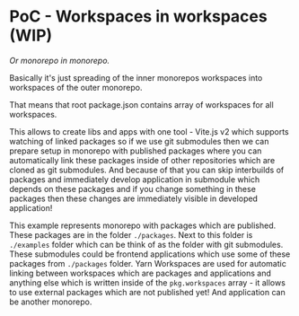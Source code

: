 # PoC - Workspaces in workspaces (WIP)

_Or monorepo in monorepo._

Basically it's just spreading of the inner monorepos workspaces into workspaces of the outer monorepo.

That means that root package.json contains array of workspaces for all workspaces.

This allows to create libs and apps with one tool - Vite.js v2 which supports watching of linked packages so if we use git submodules then we can prepare setup in monorepo with published packages where you can automatically link these packages inside of other repositories which are cloned as git submodules. And because of that you can skip interbuilds of packages and immediately develop application in submodule which depends on these packages and if you change something in these packages then these changes are immediately visible in developed application!

This example represents monorepo with packages which are published. These packages are in the folder `./packages`. Next to this folder is `./examples` folder which can be think of as the folder with git submodules. These submodules could be frontend applications which use some of these packages from `./packages` folder. Yarn Workspaces are used for automatic linking between workspaces which are packages and applications and anything else which is written inside of the `pkg.workspaces` array - it allows to use external packages which are not published yet! And application can be another monorepo.
